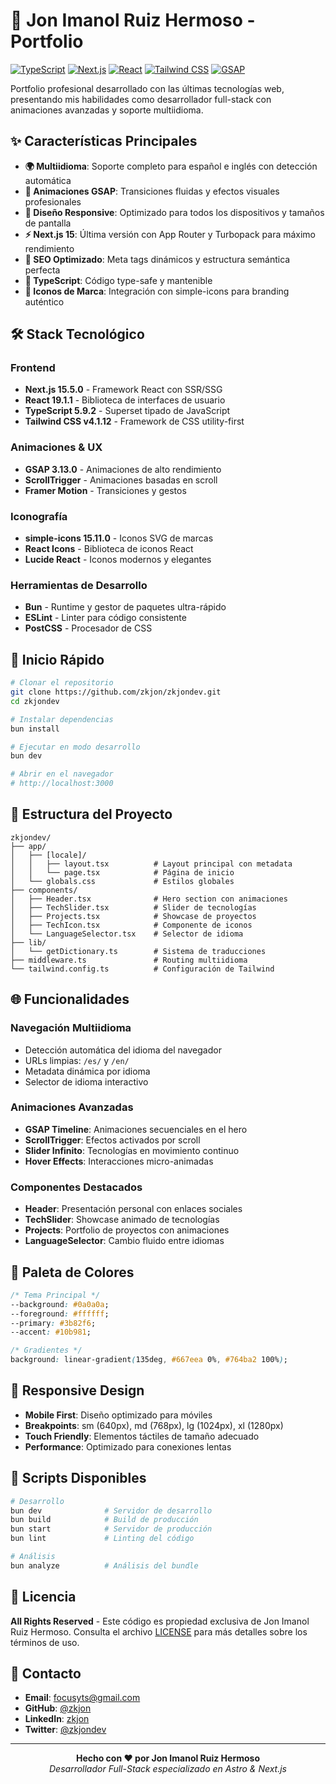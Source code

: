 # 🚀 Jon Imanol Ruiz Hermoso - Portfolio

[![TypeScript](https://img.shields.io/badge/TypeScript-5.9.2-blue)](https://www.typescriptlang.org/)
[![Next.js](https://img.shields.io/badge/Next.js-15.5.0-black)](https://nextjs.org/)
[![React](https://img.shields.io/badge/React-19.1.1-blue)](https://reactjs.org/)
[![Tailwind CSS](https://img.shields.io/badge/Tailwind_CSS-4.1.12-38bdf8)](https://tailwindcss.com/)
[![GSAP](https://img.shields.io/badge/GSAP-3.13.0-green)](https://gsap.com/)

Portfolio profesional desarrollado con las últimas tecnologías web, presentando mis habilidades como desarrollador full-stack con animaciones avanzadas y soporte multiidioma.

## ✨ Características Principales

- **🌍 Multiidioma**: Soporte completo para español e inglés con detección automática
- **🎨 Animaciones GSAP**: Transiciones fluidas y efectos visuales profesionales
- **📱 Diseño Responsive**: Optimizado para todos los dispositivos y tamaños de pantalla
- **⚡ Next.js 15**: Última versión con App Router y Turbopack para máximo rendimiento
- **🎯 SEO Optimizado**: Meta tags dinámicos y estructura semántica perfecta
- **🔧 TypeScript**: Código type-safe y mantenible
- **🎪 Iconos de Marca**: Integración con simple-icons para branding auténtico

## 🛠️ Stack Tecnológico

### Frontend
- **Next.js 15.5.0** - Framework React con SSR/SSG
- **React 19.1.1** - Biblioteca de interfaces de usuario
- **TypeScript 5.9.2** - Superset tipado de JavaScript
- **Tailwind CSS v4.1.12** - Framework de CSS utility-first

### Animaciones & UX
- **GSAP 3.13.0** - Animaciones de alto rendimiento
- **ScrollTrigger** - Animaciones basadas en scroll
- **Framer Motion** - Transiciones y gestos

### Iconografía
- **simple-icons 15.11.0** - Iconos SVG de marcas
- **React Icons** - Biblioteca de iconos React
- **Lucide React** - Iconos modernos y elegantes

### Herramientas de Desarrollo
- **Bun** - Runtime y gestor de paquetes ultra-rápido
- **ESLint** - Linter para código consistente
- **PostCSS** - Procesador de CSS

## 🚀 Inicio Rápido

```bash
# Clonar el repositorio
git clone https://github.com/zkjon/zkjondev.git
cd zkjondev

# Instalar dependencias
bun install

# Ejecutar en modo desarrollo
bun dev

# Abrir en el navegador
# http://localhost:3000
```

## 📁 Estructura del Proyecto

```
zkjondev/
├── app/
│   ├── [locale]/
│   │   ├── layout.tsx          # Layout principal con metadata
│   │   └── page.tsx            # Página de inicio
│   └── globals.css             # Estilos globales
├── components/
│   ├── Header.tsx              # Hero section con animaciones
│   ├── TechSlider.tsx          # Slider de tecnologías
│   ├── Projects.tsx            # Showcase de proyectos
│   ├── TechIcon.tsx            # Componente de iconos
│   └── LanguageSelector.tsx    # Selector de idioma
├── lib/
│   └── getDictionary.ts        # Sistema de traducciones
├── middleware.ts               # Routing multiidioma
└── tailwind.config.ts          # Configuración de Tailwind
```

## 🌐 Funcionalidades

### Navegación Multiidioma
- Detección automática del idioma del navegador
- URLs limpias: `/es/` y `/en/`
- Metadata dinámica por idioma
- Selector de idioma interactivo

### Animaciones Avanzadas
- **GSAP Timeline**: Animaciones secuenciales en el hero
- **ScrollTrigger**: Efectos activados por scroll
- **Slider Infinito**: Tecnologías en movimiento continuo
- **Hover Effects**: Interacciones micro-animadas

### Componentes Destacados
- **Header**: Presentación personal con enlaces sociales
- **TechSlider**: Showcase animado de tecnologías
- **Projects**: Portfolio de proyectos con animaciones
- **LanguageSelector**: Cambio fluido entre idiomas

## 🎨 Paleta de Colores

```css
/* Tema Principal */
--background: #0a0a0a;
--foreground: #ffffff;
--primary: #3b82f6;
--accent: #10b981;

/* Gradientes */
background: linear-gradient(135deg, #667eea 0%, #764ba2 100%);
```

## 📱 Responsive Design

- **Mobile First**: Diseño optimizado para móviles
- **Breakpoints**: sm (640px), md (768px), lg (1024px), xl (1280px)
- **Touch Friendly**: Elementos táctiles de tamaño adecuado
- **Performance**: Optimizado para conexiones lentas

## 🚀 Scripts Disponibles

```bash
# Desarrollo
bun dev              # Servidor de desarrollo
bun build            # Build de producción
bun start            # Servidor de producción
bun lint             # Linting del código

# Análisis
bun analyze          # Análisis del bundle
```

## 📄 Licencia

**All Rights Reserved** - Este código es propiedad exclusiva de Jon Imanol Ruiz Hermoso. 
Consulta el archivo [LICENSE](./LICENSE) para más detalles sobre los términos de uso.

## 📧 Contacto

- **Email**: [focusyts@gmail.com](mailto:focusyts@gmail.com)
- **GitHub**: [@zkjon](https://github.com/zkjon)
- **LinkedIn**: [zkjon](https://www.linkedin.com/in/zkjon/)
- **Twitter**: [@zkjondev](https://x.com/zkjondev)

---

<p align="center">
  <strong>Hecho con ❤️ por Jon Imanol Ruiz Hermoso</strong><br>
  <em>Desarrollador Full-Stack especializado en Astro & Next.js</em>
</p>
